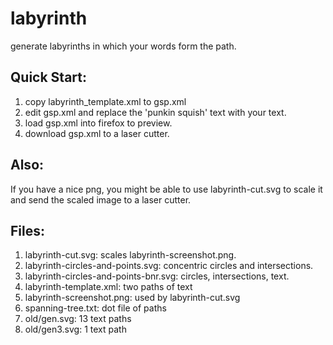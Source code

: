 # labyrinth
generate labyrinths in which your words form the path.

## Quick Start:

1. copy labyrinth_template.xml to gsp.xml
2. edit gsp.xml and replace the 'punkin squish' text with your text. 
3. load gsp.xml into firefox to preview.
4. download gsp.xml to a laser cutter.


## Also:
If you have a nice png, you might be able to use labyrinth-cut.svg to scale it and send the scaled image to a laser cutter.


## Files:

1. labyrinth-cut.svg: scales labyrinth-screenshot.png.
2. labyrinth-circles-and-points.svg: concentric circles and intersections.
3. labyrinth-circles-and-points-bnr.svg: circles, intersections, text.
4. labyrinth-template.xml: two paths of text
5. labyrinth-screenshot.png: used by labyrinth-cut.svg
6. spanning-tree.txt: dot file of paths
7. old/gen.svg: 13 text paths
8. old/gen3.svg: 1 text path





